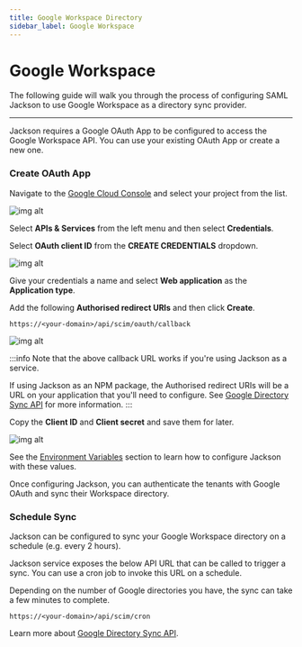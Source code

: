 ```yaml
---
title: Google Workspace Directory
sidebar_label: Google Workspace
---
```


# Google Workspace

The following guide will walk you through the process of configuring SAML Jackson to use Google Workspace as a directory sync provider.

---

Jackson requires a Google OAuth App to be configured to access the Google Workspace API. You can use your existing OAuth App or create a new one.

### Create OAuth App

Navigate to the [Google Cloud Console](https://console.cloud.google.com/) and select your project from the list.

![img alt](/img/dsync/providers/google/oauth/1.png)

Select **APIs & Services** from the left menu and then select **Credentials**.

Select **OAuth client ID** from the **CREATE CREDENTIALS** dropdown.

![img alt](/img/dsync/providers/google/oauth/2.png)

Give your credentials a name and select **Web application** as the **Application type**.

Add the following **Authorised redirect URIs** and then click **Create**.

`https://<your-domain>/api/scim/oauth/callback`

![img alt](/img/dsync/providers/google/oauth/3.png)

:::info
Note that the above callback URL works if you're using Jackson as a service.

If using Jackson as an NPM package, the Authorised redirect URIs will be a URL on your application that you'll need to configure. See [Google Directory Sync API](/docs/directory-sync/api-reference#google-directory-sync) for more information.
:::

Copy the **Client ID** and **Client secret** and save them for later.

![img alt](/img/dsync/providers/google/oauth/4.png)

See the [Environment Variables](/docs/directory-sync/api-reference#google-directory-sync) section to learn how to configure Jackson with these values.

Once configuring Jackson, you can authenticate the tenants with Google OAuth and sync their Workspace directory.

### Schedule Sync

Jackson can be configured to sync your Google Workspace directory on a schedule (e.g. every 2 hours).

Jackson service exposes the below API URL that can be called to trigger a sync. You can use a cron job to invoke this URL on a schedule.

Depending on the number of Google directories you have, the sync can take a few minutes to complete.

`https://<your-domain>/api/scim/cron`

Learn more about [Google Directory Sync API](/docs/directory-sync/api-reference#4-sync-directory).
